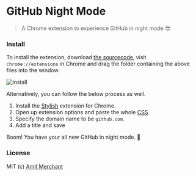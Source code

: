 GitHub Night Mode
=================
> A Chrome extension to experience GitHub in night mode :sunglasses:

### Install

To install the extension, download [the sourcecode](https://github.com/amitmerchant1990/github-night-mode/archive/master.zip), visit `chrome://extensions` in Chrome and drag the folder containing the above files into the window.

![install](https://raw.githubusercontent.com/amitmerchant1990/github-night-mode/master/res/github-night-mode-install.gif)

Alternatively, you can follow the below process as well.

1. Install the [Stylish](https://chrome.google.com/webstore/detail/stylish/fjnbnpbmkenffdnngjfgmeleoegfcffe?hl=en) extension for Chrome.
2. Open up extension options and paste the whole [CSS](https://raw.githubusercontent.com/amitmerchant1990/github-night-mode/master/style.css).
3. Specify the domain name to be `github.com`.
4. Add a title and save

Boom! You have your all new GitHub in night mode. :tada:

### License

MIT (c) [Amit Merchant](https://www.amitmerchant.com/)
